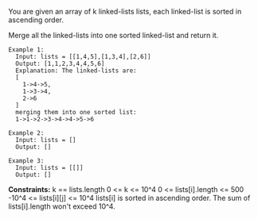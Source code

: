 You are given an array of k linked-lists lists, each linked-list is sorted in ascending order.

Merge all the linked-lists into one sorted linked-list and return it.

```
Example 1:
  Input: lists = [[1,4,5],[1,3,4],[2,6]]
  Output: [1,1,2,3,4,4,5,6]
  Explanation: The linked-lists are:
  [
    1->4->5,
    1->3->4,
    2->6
  ]
  merging them into one sorted list:
  1->1->2->3->4->4->5->6

Example 2:
  Input: lists = []
  Output: []

Example 3:
  Input: lists = [[]]
  Output: []
``` 

**Constraints:**
  k == lists.length
  0 <= k <= 10^4
  0 <= lists[i].length <= 500
  -10^4 <= lists[i][j] <= 10^4
  lists[i] is sorted in ascending order.
  The sum of lists[i].length won't exceed 10^4.